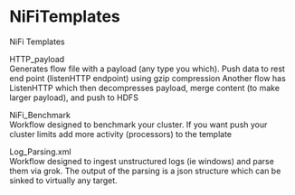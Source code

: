 # NiFiTemplates
NiFi Templates

HTTP_payload <br>
Generates flow file with a payload (any type you which).  Push data to rest end point (listenHTTP endpoint) using gzip compression
Another flow has ListenHTTP which then decompresses payload, merge content (to make larger payload), and push to HDFS


NiFi_Benchmark <br>
Workflow designed to benchmark your cluster.  If you want push your cluster limits add more activity (processors) to the template

Log_Parsing.xml <br>
Workflow designed to ingest unstructured logs (ie windows) and parse them via grok.  The output of the parsing is a json structure which can be sinked to virtually any target.
